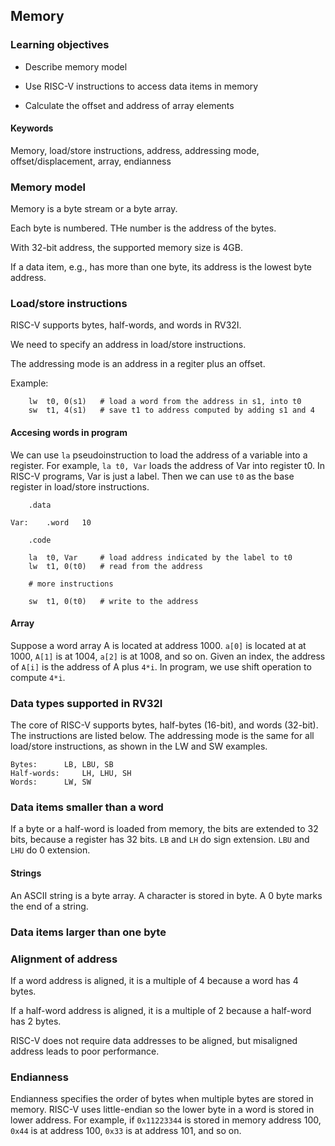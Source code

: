 ## Memory

### Learning objectives

* Describe memory model

* Use RISC-V instructions to access data items in memory

* Calculate the offset and address of array elements

#### Keywords

Memory, load/store instructions, address, addressing mode, offset/displacement,
array, endianness

### Memory model

Memory is a byte stream or a byte array.

Each byte is numbered. THe number is the address of the bytes.

With 32-bit address, the supported memory size is 4GB. 

If a data item, e.g., has more than one byte, its address 
is the lowest byte address.

### Load/store instructions

RISC-V supports bytes, half-words, and words in RV32I.

We need to specify an address in load/store instructions. 

The addressing mode is an address in a regiter plus an offset.

Example:
```
	lw	t0, 0(s1)	# load a word from the address in s1, into t0
	sw	t1, 4(s1)	# save t1 to address computed by adding s1 and 4
```

#### Accesing words in program  

We can use `la` pseudoinstruction to load the address of a variable into a
register.  For example, `la t0, Var` loads the address of Var into register t0.
In RISC-V programs, Var is just a label. Then we can use `t0` as the base
register in load/store instructions.

```
	.data

Var:	.word	10

	.code

	la	t0, Var		# load address indicated by the label to t0
	lw	t1, 0(t0)	# read from the address

	# more instructions

	sw	t1, 0(t0)	# write to the address
```

#### Array

Suppose a word array A is located at address 1000. `a[0]` is located
at at 1000, `A[1]` is at 1004, `a[2]` is at 1008, and so on. Given 
an index, the address of `A[i]` is the address of A plus `4*i`. In
program, we use shift operation to compute `4*i`.

### Data types supported in RV32I 

The core of RISC-V supports bytes, half-bytes (16-bit), and words (32-bit). The
instructions are listed below. The addressing mode is the same for all
load/store instructions, as shown in the LW and SW examples.

```
Bytes: 		LB, LBU, SB
Half-words: 	LH, LHU, SH
Words:		LW, SW
```

### Data items smaller than a word

If a byte or a half-word is loaded from memory, the bits are extended to 32
bits, because a register has 32 bits. `LB` and `LH` do sign extension.
`LBU` and `LHU` do 0 extension.

#### Strings

An ASCII string is a byte array. A character is stored in byte. A 
0 byte marks the end of a string. 

### Data items larger than one byte

### Alignment of address

If a word address is aligned, it is a multiple of 4 because a word
has 4 bytes. 

If a half-word address is aligned, it is a multiple of 2 because a half-word
has 2 bytes. 

RISC-V does not require data addresses to be aligned, but misaligned
address leads to poor performance.

### Endianness

Endianness specifies the order of bytes when multiple bytes are 
stored in memory. RISC-V uses little-endian so the lower byte in
a word is stored in lower address.  For example, if `0x11223344`
is stored in memory address 100, `0x44` is at address 100, 
`0x33` is at address 101, and so on.

